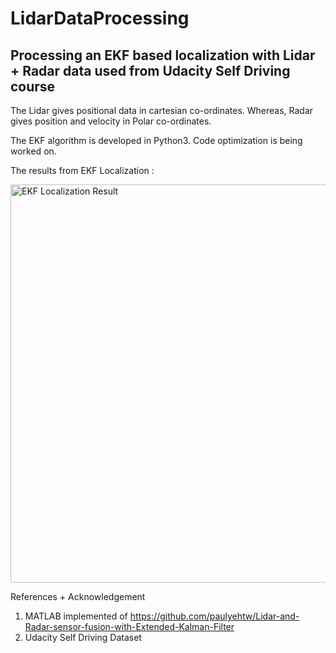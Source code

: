 # LidarDataProcessing

## Processing an EKF based localization with Lidar + Radar data used from Udacity Self Driving course

The Lidar gives positional data in cartesian co-ordinates. Whereas, Radar gives position and velocity in Polar co-ordinates.

The EKF algorithm is developed in Python3. Code optimization is being worked on.

The results from EKF Localization :

<img width="637" alt="EKF Localization Result" src="https://user-images.githubusercontent.com/71589098/192167527-78aeedb7-f084-4445-b660-d16b46383f6e.png">

References + Acknowledgement

1. MATLAB implemented of https://github.com/paulyehtw/Lidar-and-Radar-sensor-fusion-with-Extended-Kalman-Filter
2. Udacity Self Driving Dataset
